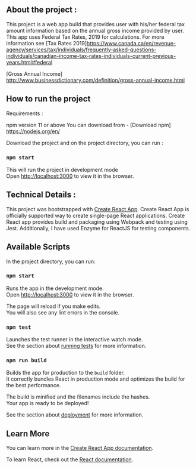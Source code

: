 ## About the project :
This project is a web app build that provides user with his/her federal tax amount information based on the annual gross income provided by user. This app uses Federal Tax Rates, 2019 for calculations.
For more information see 
[Tax Rates 2019]https://www.canada.ca/en/revenue-agency/services/tax/individuals/frequently-asked-questions-individuals/canadian-income-tax-rates-individuals-current-previous-years.html#federal

[Gross Annual Income] http://www.businessdictionary.com/definition/gross-annual-income.html 


## How to run the project

Requirements : 

npm version 11 or above
You can download from - [Download npm] https://nodejs.org/en/


Download the project and on the project directory, you can run :

### `npm start`

This will run the project in development mode <br/>
Open [http://localhost:3000](http://localhost:3000) to view it in the browser.


## Technical Details : 
This project was bootstrapped with [Create React App](https://github.com/facebook/create-react-app).
Create React App is officially supported way to create single-page React applications. Create React app provides build and packaging using Webpack and testing using Jest.
Additionally, I have used Enzyme for ReactJS for testing components.

## Available Scripts

In the project directory, you can run:

### `npm start`

Runs the app in the development mode.<br />
Open [http://localhost:3000](http://localhost:3000) to view it in the browser.

The page will reload if you make edits.<br />
You will also see any lint errors in the console.

### `npm test`

Launches the test runner in the interactive watch mode.<br />
See the section about [running tests](https://facebook.github.io/create-react-app/docs/running-tests) for more information.

### `npm run build`

Builds the app for production to the `build` folder.<br />
It correctly bundles React in production mode and optimizes the build for the best performance.

The build is minified and the filenames include the hashes.<br />
Your app is ready to be deployed!

See the section about [deployment](https://facebook.github.io/create-react-app/docs/deployment) for more information.

## Learn More

You can learn more in the [Create React App documentation](https://facebook.github.io/create-react-app/docs/getting-started).

To learn React, check out the [React documentation](https://reactjs.org/).

